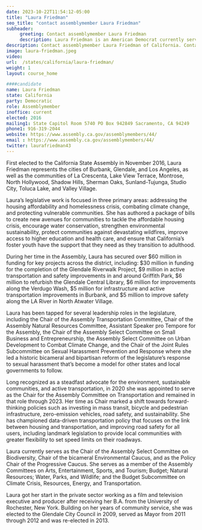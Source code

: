 ```yaml
---
date: 2023-10-22T11:54:12-05:00
title: "Laura Friedman"
seo_title: "contact assemblymember Laura Friedman"
subheader:
     greeting: Contact assemblymember Laura Friedman
     description: Laura Friedman is an American Democrat currently serving in the California State Assembly. Additionally, she is a candidate for California's 30th congressional district.
description: Contact assemblymember Laura Friedman of California. Contact information for Laura Friedman includes email address, phone number, and mailing address.
image: laura-friedman.jpeg
video:
url:  /states/california/laura-friedman/
weight: 1
layout: course_home

####candidate
name: Laura Friedman
state: California
party: Democratic
role: Assemblymember
inoffice: current
elected: 2016
mailing1: State Capitol Room 5740 PO Box 942849 Sacramento, CA 94249
phone1: 916-319-2044
website: https://www.assembly.ca.gov/assemblymembers/44/
email : https://www.assembly.ca.gov/assemblymembers/44/
twitter: laurafriedman43
---
```


First elected to the California State Assembly in November 2016, Laura Friedman represents the cities of Burbank, Glendale, and Los Angeles, as well as the communities of La Crescenta, Lake View Terrace, Montrose, North Hollywood, Shadow Hills, Sherman Oaks, Sunland-Tujunga, Studio City, Toluca Lake, and Valley Village.

Laura’s legislative work is focused in three primary areas: addressing the housing affordability and homelessness crisis, combating climate change, and protecting vulnerable communities.  She has authored a package of bills to create new avenues for communities to tackle the affordable housing crisis, encourage water conservation, strengthen environmental sustainability, protect communities against devastating wildfires, improve access to higher education and health care, and ensure that California’s foster youth have the support that they need as they transition to adulthood.

During her time in the Assembly, Laura has secured over $60 million in funding for key projects across the district, including: $30 million in funding for the completion of the Glendale Riverwalk Project, $9 million in active transportation and safety improvements in and around Griffith Park, $6 million to refurbish the Glendale Central Library, $6 million for improvements along the Verdugo Wash, $5 million for infrastructure and active transportation improvements in Burbank, and $5 million to improve safety along the LA River in North Atwater Village.

Laura has been tapped for several leadership roles in the legislature, including the Chair of the Assembly Transportation Committee, Chair of the Assembly Natural Resources Committee, Assistant Speaker pro Tempore for the Assembly, the Chair of the Assembly Select Committee on Small Business and Entrepreneurship, the Assembly Select Committee on Urban Development to Combat Climate Change, and the Chair of the Joint Rules Subcommittee on Sexual Harassment Prevention and Response where she led a historic bicameral and bipartisan reform of the legislature’s response to sexual harassment that’s become a model for other states and local governments to follow.

Long recognized as a steadfast advocate for the environment, sustainable communities, and active transportation, in 2020 she was appointed to serve as the Chair for the Assembly Committee on Transportation and remained in that role through 2023.  Her time as Chair marked a shift towards forward-thinking policies such as investing in mass transit, bicycle and pedestrian infrastructure, zero-emission vehicles, road safety, and sustainability. She has championed data-driven transportation policy that focuses on the link between housing and transportation, and improving road safety for all users, including landmark legislation to provide local communities with greater flexibility to set speed limits on their roadways.

Laura currently serves as the Chair of the Assembly Select Committee on Biodiversity, Chair of the bicameral Environmental Caucus, and as the Policy Chair of the Progressive Caucus.  She serves as a member of the Assembly Committees on Arts, Entertainment, Sports, and Tourism; Budget; Natural Resources; Water, Parks, and Wildlife; and the Budget Subcommittee on Climate Crisis, Resources, Energy, and Transportation.

Laura got her start in the private sector working as a film and television executive and producer after receiving her B.A. from the University of Rochester, New York.  Building on her years of community service, she was elected to the Glendale City Council in 2009, served as Mayor from 2011 through 2012 and was re-elected in 2013.

